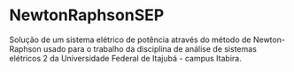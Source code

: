 # NewtonRaphsonSEP

Solução de um sistema elétrico de potência através do método de Newton-Raphson usado para o trabalho da disciplina de análise de sistemas elétricos 2 da Universidade Federal de Itajubá - campus Itabira.
